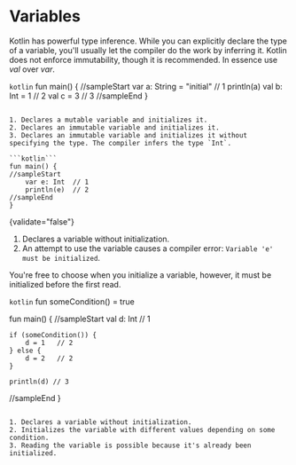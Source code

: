 # Variables

Kotlin has powerful type inference. While you can explicitly declare the type of a variable, you'll usually let the
compiler do the work by inferring it. Kotlin does not enforce immutability, though it is recommended.
In essence use *val* over *var*.

```kotlin```
fun main() {
//sampleStart
    var a: String = "initial"  // 1
    println(a)
    val b: Int = 1             // 2
    val c = 3                  // 3
//sampleEnd
}
```

1. Declares a mutable variable and initializes it.
2. Declares an immutable variable and initializes it.
3. Declares an immutable variable and initializes it without specifying the type. The compiler infers the type `Int`.

```kotlin```
fun main() {
//sampleStart
    var e: Int  // 1
    println(e)  // 2
//sampleEnd
}
```
{validate="false"}

1. Declares a variable without initialization.
2. An attempt to use the variable causes a compiler error: `Variable 'e' must be initialized`.

You're free to choose when you initialize a variable, however, it must be initialized before the first read.

```kotlin```
fun someCondition() = true 

fun main() {
//sampleStart
    val d: Int  // 1
    
    if (someCondition()) {
        d = 1   // 2
    } else {
        d = 2   // 2
    }
    
    println(d) // 3
//sampleEnd
}
```

1. Declares a variable without initialization.
2. Initializes the variable with different values depending on some condition.
3. Reading the variable is possible because it's already been initialized.
